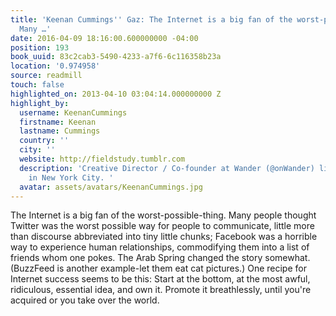 ```yaml
---
title: 'Keenan Cummings'' Gaz: The Internet is a big fan of the worst-possible-thing.
  Many …'
date: 2016-04-09 18:16:00.600000000 -04:00
position: 193
book_uuid: 83c2cab3-5490-4233-a7f6-6c116358b23a
location: '0.974958'
source: readmill
touch: false
highlighted_on: 2013-04-10 03:04:14.000000000 Z
highlight_by:
  username: KeenanCummings
  firstname: Keenan
  lastname: Cummings
  country: ''
  city: ''
  website: http://fieldstudy.tumblr.com
  description: 'Creative Director / Co-founder at Wander (@onWander) living and working
    in New York City. '
  avatar: assets/avatars/KeenanCummings.jpg
---
```


The Internet is a big fan of the worst-possible-thing. Many people thought Twitter was the worst possible way for people to communicate, little more than discourse abbreviated into tiny little chunks; Facebook was a horrible way to experience human relationships, commodifying them into a list of friends whom one pokes. The Arab Spring changed the story somewhat. (BuzzFeed is another example-let them eat cat pictures.) One recipe for Internet success seems to be this: Start at the bottom, at the most awful, ridiculous, essential idea, and own it. Promote it breathlessly, until you're acquired or you take over the world.